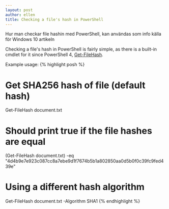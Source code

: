 ```yaml
---
layout: post
author: ellen
title: Checking a file's hash in PowerShell
---
```

Hur man checkar file hashin med PowerShell, kan användas som info källa för Windows 10 artikeln

Checking a file's hash in PowerShell is fairly simple, as there is a built-in cmdlet for it since PowerShell 4, [Get-FileHash](https://technet.microsoft.com/en-us/library/dn520872.aspx).

Example usage:
{% highlight posh %}
# Get SHA256 hash of file (default hash)
Get-FileHash document.txt

# Should print true if the file hashes are equal
(Get-FileHash document.txt) -eq "4d4b9e7e923c087cc8a7ebe9d1f7674b5b1a802850aa0d5b0f0c39fc9fed439e"

# Using a different hash algorithm
Get-FileHash document.txt -Algorithm SHA1
{% endhighlight %}